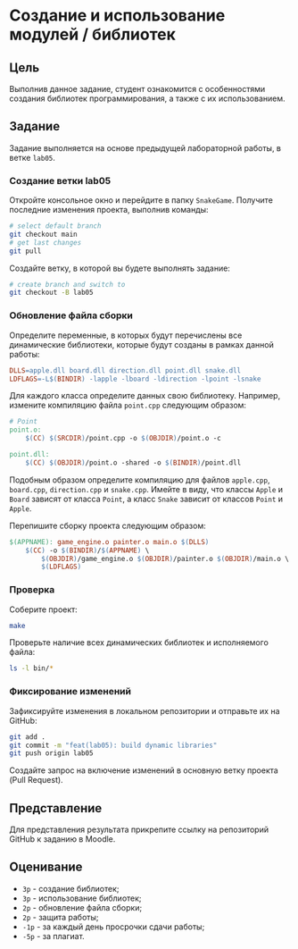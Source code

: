 # Создание и использование модулей / библиотек

## Цель

Выполнив данное задание, студент ознакомится с особенностями создания библиотек программирования, а также с их использованием.

## Задание

Задание выполняется на основе предыдущей лабораторной работы, в ветке `lab05`.

### Создание ветки lab05

Откройте консольное окно и перейдите в папку `SnakeGame`. Получите последние изменения проекта, выполнив команды:

```bash
# select default branch
git checkout main
# get last changes
git pull
```

Создайте ветку, в которой вы будете выполнять задание:

```bash
# create branch and switch to
git checkout -B lab05
```

### Обновление файла сборки

Определите переменные, в которых будут перечислены все динамические библиотеки, которые будут созданы в рамках данной работы:

```makefile
DLLS=apple.dll board.dll direction.dll point.dll snake.dll
LDFLAGS=-L$(BINDIR) -lapple -lboard -ldirection -lpoint -lsnake
```

Для каждого класса определите данных свою библиотеку. Например, измените компиляцию файла `point.cpp` следующим образом:

```makefile
# Point
point.o:
    $(CC) $(SRCDIR)/point.cpp -o $(OBJDIR)/point.o -c

point.dll:
    $(CC) $(OBJDIR)/point.o -shared -o $(BINDIR)/point.dll
```

Подобным образом определите компиляцию для файлов `apple.cpp`, `board.cpp`, `direction.cpp` и `snake.cpp`. Имейте в виду, что классы `Apple` и `Board` зависят от класса `Point`, а класс `Snake` зависит от классов `Point` и `Apple`.

Перепишите сборку проекта следующим образом:

```makefile
$(APPNAME): game_engine.o painter.o main.o $(DLLS)
    $(CC) -o $(BINDIR)/$(APPNAME) \
        $(OBJDIR)/game_engine.o $(OBJDIR)/painter.o $(OBJDIR)/main.o \
        $(LDFLAGS)
```

### Проверка

Соберите проект:

```bash
make
```

Проверьте наличие всех динамических библиотек и исполняемого файла:

```bash
ls -l bin/*
```

### Фиксирование изменений

Зафиксируйте изменения в локальном репозитории и отправьте их на GitHub:

```bash
git add .
git commit -m "feat(lab05): build dynamic libraries"
git push origin lab05
```

Создайте запрос на включение изменений в основную ветку проекта (Pull Request).

## Представление

Для представления результата прикрепите ссылку на репозиторий GitHub к заданию в Moodle.

## Оценивание

- `3p` - создание библиотек;
- `3p` - использование библиотек;
- `2p` - обновление файла сборки;
- `2p` - защита работы;
- `-1p` - за каждый день просрочки сдачи работы;
- `-5p` - за плагиат.
